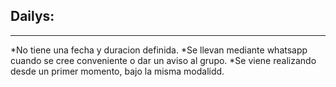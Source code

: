 Dailys:
--------
--------
*No tiene una fecha y duracion definida. 
*Se llevan mediante whatsapp cuando se cree conveniente o dar un aviso al grupo. 
*Se viene realizando desde un primer momento, bajo la misma modalidd. 

